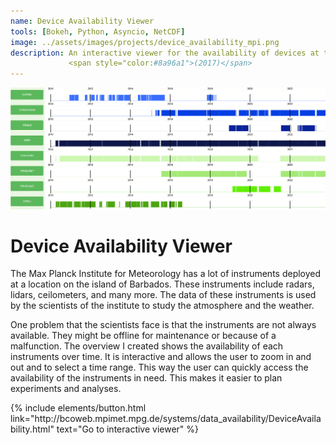 ```yaml
---
name: Device Availability Viewer
tools: [Bokeh, Python, Asyncio, NetCDF]
image: ../assets/images/projects/device_availability_mpi.png
description: An interactive viewer for the availability of devices at the Max Planck Institute for Meteorology. 
             <span style="color:#8a96a1">(2017)</span>
---
```


![device_availability_mpi.png](../assets/images/projects/device_availability_mpi.png "Device Availability Project")

# Device Availability Viewer

The Max Planck Institute for Meteorology has a lot of instruments deployed at a location on the island of Barbados.
These instruments include radars, lidars, ceilometers, and many more. The data of these instruments is used by the
scientists of the institute to study the atmosphere and the weather.

One problem that the scientists face is that the instruments are not always available. They might be offline for
maintenance or because of a malfunction. The overview I created shows the availability of each instruments over time.
It is interactive and allows the user to zoom in and out and to select a time range. This way the user can 
quickly access the availability of the instruments in need. This makes it easier to plan experiments and analyses.

<p class="text-center">
{% include elements/button.html link="http://bcoweb.mpimet.mpg.de/systems/data_availability/DeviceAvailability.html" 
text="Go to interactive viewer" %}
</p>